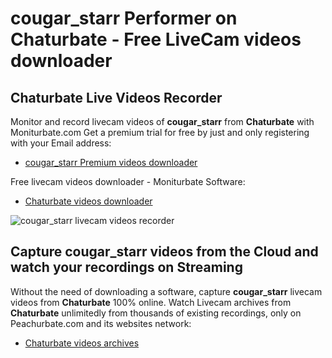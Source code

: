 # cougar_starr Performer on Chaturbate - Free LiveCam videos downloader

## Chaturbate Live Videos Recorder

Monitor and record livecam videos of **cougar_starr** from **Chaturbate** with Moniturbate.com
Get a premium trial for free by just and only registering with your Email address:
* [cougar_starr Premium videos downloader](https://moniturbate.com/request-demo-licence-key.html)

Free livecam videos downloader - Moniturbate Software:
* [Chaturbate videos downloader](https://moniturbate.com/moniturbate-download-software.html)

![cougar_starr livecam videos recorder](https://peachurnet.com/templates/moniturbate-software.png)


## Capture cougar_starr videos from the Cloud and watch your recordings on Streaming

Without the need of downloading a software, capture **cougar_starr** livecam videos from **Chaturbate** 100% online.
Watch Livecam archives from **Chaturbate** unlimitedly from thousands of existing recordings, only on Peachurbate.com and its websites network:
* [Chaturbate videos archives](https://peachurnet.com/)